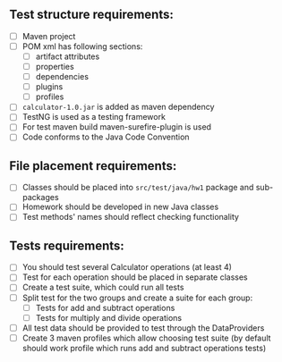 ## Test structure requirements:
- [ ] Maven project
- [ ] POM xml has following sections:
  - [ ] artifact attributes
  - [ ] properties
  - [ ] dependencies
  - [ ] plugins
  - [ ] profiles
- [ ] `calculator-1.0.jar` is added as maven dependency
- [ ] TestNG is used as a testing framework
- [ ] For test maven build maven-surefire-plugin is used 
- [ ] Code conforms to the Java Code Convention
    
## File placement requirements:
- [ ] Classes should be placed into `src/test/java/hw1` package and sub-packages
- [ ] Homework should be developed in new Java classes
- [ ] Test methods' names should reflect checking functionality
    
## Tests requirements:
- [ ] You should test several Calculator operations (at least 4)
- [ ] Test for each operation should be placed in separate classes
- [ ] Create a test suite, which could run all tests
- [ ] Split test for the two groups and create a suite for each group:
  - [ ] Tests for add and subtract operations
  - [ ] Tests for multiply and divide operations
- [ ] All test data should be provided to test through the DataProviders
- [ ] Create 3 maven profiles which allow choosing test suite (by default should work profile which runs add and subtract operations tests)
